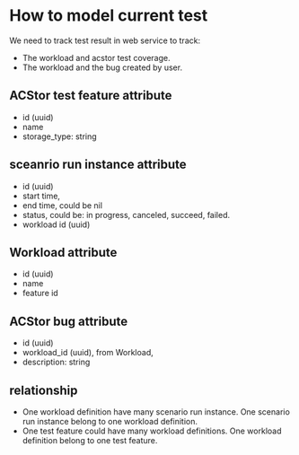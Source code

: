 # How to model current test 

We need to track test result in web service to track: 

- The workload and acstor test coverage.
- The workload and the bug created by user.

## ACStor test feature attribute
- id (uuid)
- name 
- storage_type: string

## sceanrio run instance attribute 
- id (uuid)
- start time, 
- end time, could be nil 
- status, could be: in progress, canceled, succeed, failed.
- workload id (uuid)

## Workload attribute
- id (uuid)
- name 
- feature id 

## ACStor bug attribute 
- id (uuid)
- workload_id (uuid), from Workload,
- description: string



## relationship

- One workload definition have many scenario run instance. One scenario run instance belong to one workload definition.
- One test feature could have many workload definitions. One workload definition belong to one test feature.